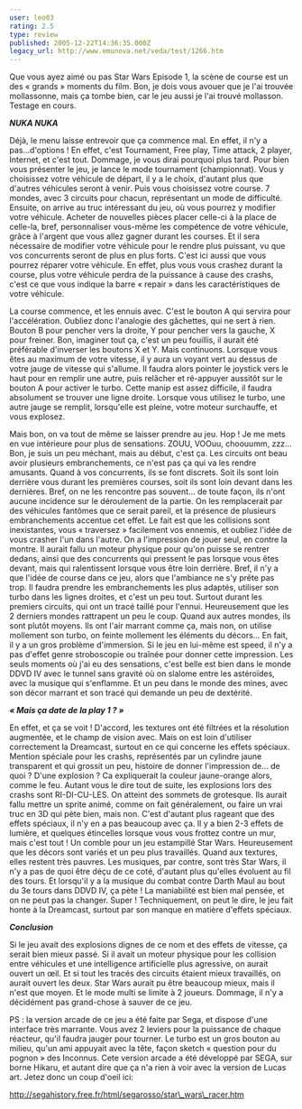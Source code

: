 ```yaml
---
user: leo03
rating: 2.5
type: review
published: 2005-12-22T14:36:35.000Z
legacy_url: http://www.emunova.net/veda/test/1266.htm
---
```

Que vous ayez aimé ou pas Star Wars Episode 1, la scène de course est un des « grands » moments du film. Bon, je dois vous avouer que je l'ai trouvée mollassonne, mais ça tombe bien, car le jeu aussi je l'ai trouvé mollasson. Testage en cours.  

  

**_NUKA NUKA_**  

  

Déjà, le menu laisse entrevoir que ça commence mal. En effet, il n'y a pas...d'options ! En effet, c'est Tournament, Free play, Time attack, 2 player, Internet, et c'est tout. Dommage, je vous dirai pourquoi plus tard. Pour bien vous présenter le jeu, je lance le mode tournament (championnat). Vous y choisissez votre véhicule de départ, il y a le choix, d'autant plus que d'autres véhicules seront à venir. Puis vous choisissez votre course. 7 mondes, avec 3 circuits pour chacun, représentant un mode de difficulté. Ensuite, on arrive au truc intéressant du jeu, où vous pourrez y modifier votre véhicule. Acheter de nouvelles pièces placer celle-ci à la place de celle-la, bref, personnaliser vous-même les compétence de votre véhicule, grâce à l'argent que vous allez gagner durant les courses. Et il sera nécessaire de modifier votre véhicule pour le rendre plus puissant, vu que vos concurrents seront de plus en plus forts. C'est ici aussi que vous pourrez réparer votre véhicule. En effet, plus vous vous crashez durant la course, plus votre véhicule perdra de la puissance à cause des crashs, c'est ce que vous indique la barre « repair » dans les caractéristiques de votre véhicule.  

  

La course commence, et les ennuis avec. C'est le bouton A qui servira pour l'accélération. Oubliez donc l'analogie des gâchettes, qui ne sert à rien. Bouton B pour pencher vers la droite, Y pour pencher vers la gauche, X pour freiner. Bon, imaginer tout ça, c'est un peu fouillis, il aurait été préférable d'inverser les boutons X et Y. Mais continuons. Lorsque vous êtes au maximum de votre vitesse, il y aura un voyant vert au dessus de votre jauge de vitesse qui s'allume. Il faudra alors pointer le joystick vers le haut pour en remplir une autre, puis relâcher et ré-appuyer aussitôt sur le bouton A pour activer le turbo. Cette manip est assez difficile, il faudra absolument se trouver une ligne droite. Lorsque vous utilisez le turbo, une autre jauge se remplit, lorsqu'elle est pleine, votre moteur surchauffe, et vous explosez.  

  

Mais bon, on va tout de même se laisser prendre au jeu. Hop ! Je me mets en vue intérieure pour plus de sensations. ZOUU, VOOuu, choouumm, zzz... Bon, je suis un peu méchant, mais au début, c'est ça. Les circuits ont beau avoir plusieurs embranchements, ce n'est pas ça qui va les rendre amusants. Quand à vos concurrents, ils se font discrets. Soit ils sont loin derrière vous durant les premières courses, soit ils sont loin devant dans les dernières. Bref, on ne les rencontre pas souvent... de toute façon, ils n'ont aucune incidence sur le déroulement de la partie. On les remplacerait par des véhicules fantômes que ce serait pareil, et la présence de plusieurs embranchements accentue cet effet. Le fait est que les collisions sont inexistantes, vous « traversez » facilement vos ennemis, et oubliez l'idée de vous crasher l'un dans l'autre. On a l'impression de jouer seul, en contre la montre. Il aurait fallu un moteur physique pour qu'on puisse se rentrer dedans, ainsi que des concurrents qui pressent le pas lorsque vous êtes devant, mais qui ralentissent lorsque vous être loin derrière. Bref, il n'y a que l'idée de course dans ce jeu, alors que l'ambiance ne s'y prête pas trop. Il faudra prendre les embranchements les plus adaptés, utiliser son turbo dans les lignes droites, et c'est un peu tout. Surtout durant les premiers circuits, qui ont un tracé taillé pour l'ennui. Heureusement que les 2 derniers mondes rattrapent un peu le coup. Quand aux autres mondes, ils sont plutôt moyens. Ils ont l'air marrant comme ça, mais non, on utilise mollement son turbo, on feinte mollement les éléments du décors... En fait, il y a un gros problème d'immersion. Si le jeu en lui-même est speed, il n'y a pas d'effet genre stroboscopie ou traînée pour donner cette impression. Les seuls moments où j'ai eu des sensations, c'est belle est bien dans le monde DDVD IV avec le tunnel sans gravité où on slalome entre les astéroïdes, avec la musique qui s'enflamme. Et un peu dans le monde des mines, avec son décor marrant et son tracé qui demande un peu de dextérité.  

  

**_« Mais ça date de la play 1 ? »_**  

  

En effet, et ça se voit ! D'accord, les textures ont été filtrées et la résolution augmentée, et le champ de vision avec. Mais on est loin d'utiliser correctement la Dreamcast, surtout en ce qui concerne les effets spéciaux. Mention spéciale pour les crashs, représentés par un cylindre jaune transparent et qui grossit un peu, histoire de donner l'impression de... de quoi ? D'une explosion ? Ca expliquerait la couleur jaune-orange alors, comme le feu. Autant vous le dire tout de suite, les explosions lors des crashs sont RI-DI-CU-LES. On atteint des sommets de grotesque. Ils aurait fallu mettre un sprite animé, comme on fait généralement, ou faire un vrai truc en 3D qui pète bien, mais non. C'est d'autant plus rageant que des effets spéciaux, il n'y en a pas beaucoup avec ça. Il y a bien 2-3 effets de lumière, et quelques étincelles lorsque vous vous frottez contre un mur, mais c'est tout ! Un comble pour un jeu estampillé Star Wars. Heureusement que les décors sont variés et un peu plus travaillés. Quand aux textures, elles restent très pauvres. Les musiques, par contre, sont très Star Wars, il n'y a pas de quoi être déçu de ce coté, d'autant plus qu'elles évoluent au fil des tours. Et lorsqu'il y a la musique du combat contre Darth Maul au bout du 3e tours dans DDVD IV, ça pète ! La maniabilité est bien mal pensée, et on ne peut pas la changer. Super ! Techniquement, on peut le dire, le jeu fait honte à la Dreamcast, surtout par son manque en matière d'effets spéciaux.   

  

**_Conclusion_**  

  

Si le jeu avait des explosions dignes de ce nom et des effets de vitesse, ça serait bien mieux passé. Si il avait un moteur physique pour les collision entre véhicules et une intelligence artificielle plus agressive, on aurait ouvert un œil. Et si tout les tracés des circuits étaient mieux travaillés, on aurait ouvert les deux. Star Wars aurait pu être beaucoup mieux, mais il n'est que moyen. Et le mode multi se limite à 2 joueurs. Dommage, il n'y a décidément pas grand-chose à sauver de ce jeu.  

  

PS : la version arcade de ce jeu a été faite par Sega, et dispose d'une interface très marrante. Vous avez 2 leviers pour la puissance de chaque réacteur, qu'il faudra jauger pour tourner. Le turbo est un gros bouton au milieu, qu'un ami appuyait avec la tête, façon sketch « question pour du pognon » des Inconnus. Cete version arcade a été développé par SEGA, sur borne Hikaru, et autant dire que ça n'a rien à voir avec la version de Lucas art. Jetez donc un coup d'oeil ici:  

http://segahistory.free.fr/html/segarosso/star\_wars\_racer.htm